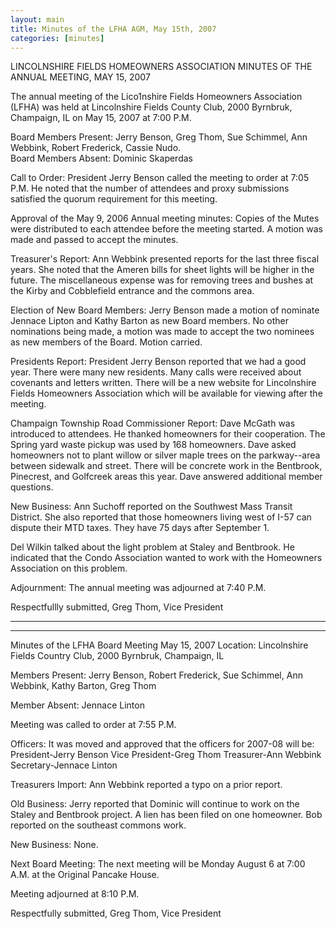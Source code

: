 ```yaml
---
layout: main
title: Minutes of the LFHA AGM, May 15th, 2007
categories: [minutes]
---
```


LINCOLNSHIRE FIELDS HOMEOWNERS ASSOCIATION 
MINUTES OF THE ANNUAL MEETING, MAY 15, 2007

The annual meeting of the Lico1nshire Fields Homeowners Association
(LFHA) was held at Lincolnshire Fields County Club, 2000 Byrnbruk,
Champaign, IL on May 15, 2007 at 7:00 P.M.

Board Members Present:  Jerry Benson, Greg Thom, Sue Schimmel, Ann
Webbink, Robert Frederick, Cassie Nudo.                  
Board Members Absent:  Dominic Skaperdas

Call to Order:
  President Jerry Benson called the meeting to order at 7:05 P.M. He
noted that the number of attendees and proxy submissions satisfied
the quorum requirement for this meeting.

Approval of the May 9, 2006 Annual meeting minutes:
  Copies of the Mutes were distributed to each attendee before the
meeting started. A motion was made and passed to accept the minutes.

Treasurer's Report:
  Ann Webbink presented reports for the last three fiscal years. She
noted that the Ameren bills for sheet lights will be higher in the
future. The miscellaneous expense was for removing trees and bushes
at the Kirby and Cobblefield entrance and the commons area.

Election of New Board Members:
  Jerry Benson made a motion of nominate Jennace Lipton and Kathy
Barton as new Board members. No other nominations being made, a
motion was made to accept the two nominees as new members of the
Board. Motion carried.

Presidents Report:
  President Jerry Benson reported that we had a good year. There
were many new residents. Many calls were received about covenants
and letters written. There will be a new website for Lincolnshire
Fields Homeowners Association which will be available for viewing
after the meeting.

Champaign Township Road Commissioner Report:
  Dave McGath was introduced to attendees. He thanked homeowners for
their cooperation. The Spring yard waste pickup was used by 168
homeowners. Dave asked homeowners not to plant willow or silver
maple trees on the parkway--area between sidewalk and street. There
will be concrete work in the Bentbrook, Pinecrest, and Golfcreek
areas this year. Dave answered additional member questions. 

New Business:
  Ann Suchoff reported on the Southwest Mass Transit District. She
also reported that those homeowners living west of I-57 can dispute
their MTD taxes. They have 75 days after September 1.

  Del Wilkin talked about the light problem at Staley and Bentbrook.
He indicated that the Condo Association wanted to work with the
Homeowners Association on this problem.

Adjournment:  The annual meeting was adjourned at 7:40 P.M.

Respectfullly submitted, 
Greg Thom, Vice President 

_________________________________________________________________________
_________________________________________________________________________


Minutes of the LFHA Board Meeting May 15, 2007 
Location: Lincolnshire Fields Country Club, 2000 Byrnbruk,
Champaign, IL

Members Present:  Jerry Benson, Robert Frederick, Sue Schimmel, Ann
Webbink, Kathy Barton, Greg Thom

Member Absent:  Jennace Linton

Meeting was called to order at 7:55 P.M.

Officers:
  It was moved and approved that the officers for 2007-08 will be: 
    President-Jerry Benson 
    Vice President-Greg Thom 
    Treasurer-Ann Webbink 
    Secretary-Jennace Linton 

Treasurers Import:
  Ann Webbink reported a typo on a prior report.

Old Business:
  Jerry reported that Dominic will continue to work on the Staley
and Bentbrook project. A lien has been filed on one homeowner. Bob
reported on the southeast commons work.

New Business:  None.

Next Board Meeting:  The next meeting will be Monday August 6 at
7:00 A.M. at the Original Pancake House.

Meeting adjourned at 8:10 P.M.

Respectfully submitted, 
Greg Thom, Vice President
